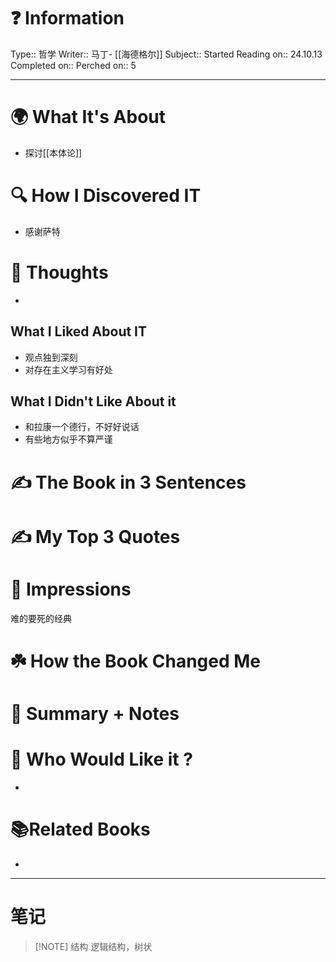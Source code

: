 # ❓ Information
Type:: 哲学
Writer:: 马丁- [[海德格尔]]
Subject:: 
Started Reading on:: 24.10.13
Completed on:: 
Perched on:: 5
___
# 🌍 What It's About
-  探讨[[本体论]]
# 🔍 How I Discovered IT
- 感谢萨特
# 🧠 Thoughts
- 
## What I Liked About IT
- 观点独到深刻
- 对存在主义学习有好处
## What I Didn't Like About it
- 和拉康一个德行，不好好说话
- 有些地方似乎不算严谨
# ✍️ The Book in 3 Sentences
# ✍️ My Top 3 Quotes
# 🎨 Impressions
难的要死的经典
# ☘️ How the Book Changed Me
# 📒 Summary + Notes
# 🥰 Who Would Like it ?
- 
# 📚Related Books
- 

---
# 笔记 

> [!NOTE] 结构
> 逻辑结构，树状
